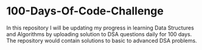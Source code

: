 # 100-Days-Of-Code-Challenge

In this repository I will be updating my progress in learning Data Structures and Algorithms by uploading solution to DSA questions daily for 100 days.
The repository would contain solutions to basic to advanced DSA problems. 
